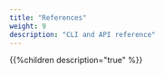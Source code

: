 ```yaml
---
title: "References"
weight: 9
description: "CLI and API reference"
---
```


{{%children description="true" %}}